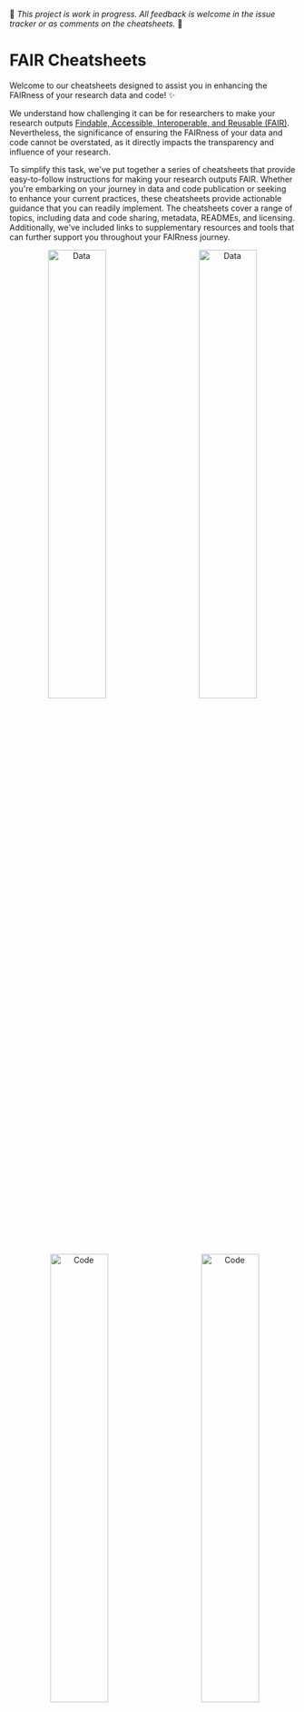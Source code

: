 🌟 *This project is work in progress. All feedback is welcome in the issue tracker or as comments on the cheatsheets.* 🌟 

# FAIR Cheatsheets

Welcome to our cheatsheets designed to assist you in enhancing the FAIRness of your research data and code! :sparkles:

We understand how challenging it can be for researchers to make your research outputs [Findable, Accessible, Interoperable, and Reusable (FAIR)](https://en.wikipedia.org/wiki/FAIR_data). Nevertheless, the significance of ensuring the FAIRness of your data and code cannot be overstated, as it directly impacts the transparency and influence of your research.

To simplify this task, we've put together a series of cheatsheets that provide easy-to-follow instructions for making your research outputs FAIR. Whether you're embarking on your journey in data and code publication or seeking to enhance your current practices, these cheatsheets provide actionable guidance that you can readily implement. The cheatsheets cover a range of topics, including data and code sharing, metadata, READMEs, and licensing. Additionally, we've included links to supplementary resources and tools that can further support you throughout your FAIRness journey.

<p align="center">
  <a href="cheatsheets/FAIR_data_publishing/cheatsheet_FAIR_data_publishing.pdf">
  <img alt="Data" src="https://github-production-user-asset-6210df.s3.amazonaws.com/12981139/243691058-fbd5c6ad-fc38-4d06-85ce-3ecd5d8ea8a4.png" width="45%"></a>&nbsp; &nbsp; &nbsp; &nbsp;  
  <a href="cheatsheets/FAIR_data_publishing/README_FAIR_data_publishing.md"><img alt="Data" src="https://github-production-user-asset-6210df.s3.amazonaws.com/12981139/243691072-200b02c7-6592-4866-91df-8d0f16b1e2ae.png" width="45%"></a>
</p>
<p align="center"> 
  <a href="cheatsheets/FAIR_code_publishing/cheatsheet_FAIR_code_publishing.pdf">
  <img alt="Code" src="https://github-production-user-asset-6210df.s3.amazonaws.com/12981139/243691095-3ae71929-4824-45e3-8eb5-5efce2ae4916.png" width="45%"></a>&nbsp; &nbsp; &nbsp; &nbsp;  
  <a href="cheatsheets/FAIR_code_publishing/README_FAIR_code_publishing.md"><img alt="Code" src="https://github-production-user-asset-6210df.s3.amazonaws.com/12981139/243691111-d6185249-3e89-48a3-a0ea-b95fa2ccddf3.png" width="45%"></a>
</p>

## Contributions are welcome! :star:

In order to advance this project of the FAIR cheatsheets, your contributions are very much appreciated. :raised_hands: Possible ways get yourself involved are:

### Contribute to data or code cheatsheet :pencil:

- Add or improve FAIR "actions"
- Textual improvements
- Add references

### Create a new FAIR cheatsheet using the template :page_facing_up:

- Create a FAIR cheatsheet for your specific output based on this template
- Make topic-specific cheatsheets

Use this template to get yourself started:

<p align="center">
  <img alt="Template" src="https://user-images.githubusercontent.com/128072114/235348909-19ae1d18-1a79-498b-aca5-6e92cbb47c64.png" width="25%">&nbsp; &nbsp; &nbsp; &nbsp;
  <img alt="Template" src="https://user-images.githubusercontent.com/128072114/235349097-ee874dbf-0025-46a2-b290-c787fb43eef3.png" width="25%">
</p>

For a more in-depth guide on how to contribute, visit the [contributing.md](https://github.com/UtrechtUniversity/FAIR-Cheatsheets/blob/main/CONTRIBUTING.md) on this GitHub page

### License

The FAIR cheatsheets are published under the [CC-BY license](/LICENSE).
